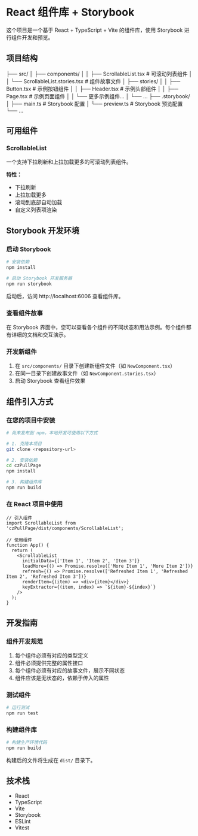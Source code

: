 # React 组件库 + Storybook

这个项目是一个基于 React + TypeScript + Vite 的组件库，使用 Storybook 进行组件开发和预览。

## 项目结构
├── src/
│   ├── components/
│   │   ├── ScrollableList.tsx       # 可滚动列表组件
│   │   └── ScrollableList.stories.tsx # 组件故事文件
│   ├── stories/
│   │   ├── Button.tsx               # 示例按钮组件
│   │   ├── Header.tsx               # 示例头部组件
│   │   ├── Page.tsx                 # 示例页面组件
│   │   └── 更多示例组件...
│   └── ...
├── .storybook/
│   ├── main.ts                      # Storybook 配置
│   └── preview.ts                   # Storybook 预览配置
└── ...


## 可用组件

### ScrollableList

一个支持下拉刷新和上拉加载更多的可滚动列表组件。

**特性：**
- 下拉刷新
- 上拉加载更多
- 滚动到底部自动加载
- 自定义列表项渲染

## Storybook 开发环境

### 启动 Storybook

```bash
# 安装依赖
npm install

# 启动 Storybook 开发服务器
npm run storybook
```

启动后，访问 http://localhost:6006 查看组件库。

### 查看组件故事

在 Storybook 界面中，您可以查看各个组件的不同状态和用法示例。每个组件都有详细的文档和交互演示。

### 开发新组件

1. 在 `src/components/` 目录下创建新组件文件（如 `NewComponent.tsx`）
2. 在同一目录下创建故事文件（如 `NewComponent.stories.tsx`）
3. 启动 Storybook 查看组件效果

## 组件引入方式

### 在您的项目中安装

```bash
# 尚未发布到 npm，本地开发可使用以下方式

# 1. 克隆本项目
git clone <repository-url>

# 2. 安装依赖
cd czPullPage
npm install

# 3. 构建组件库
npm run build
```

### 在 React 项目中使用

```tsx
// 引入组件
import ScrollableList from 'czPullPage/dist/components/ScrollableList';

// 使用组件
function App() {
  return (
    <ScrollableList
      initialData={['Item 1', 'Item 2', 'Item 3']}
      loadMore={() => Promise.resolve(['More Item 1', 'More Item 2'])}
      refresh={() => Promise.resolve(['Refreshed Item 1', 'Refreshed Item 2', 'Refreshed Item 3'])}
      renderItem={(item) => <div>{item}</div>}
      keyExtractor={(item, index) => `${item}-${index}`}
    />
  );
}
```

## 开发指南

### 组件开发规范

1. 每个组件必须有对应的类型定义
2. 组件必须提供完整的属性接口
3. 每个组件必须有对应的故事文件，展示不同状态
4. 组件应该是无状态的，依赖于传入的属性

### 测试组件

```bash
# 运行测试
npm run test
```

### 构建组件库

```bash
# 构建生产环境代码
npm run build
```

构建后的文件将生成在 `dist/` 目录下。

## 技术栈

- React
- TypeScript
- Vite
- Storybook
- ESLint
- Vitest